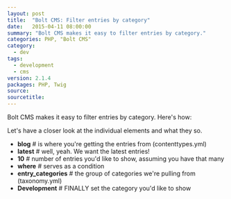 ```yaml
---
layout: post
title:  "Bolt CMS: Filter entries by category"
date:   2015-04-11 08:00:00
summary: "Bolt CMS makes it easy to filter entries by category."
categories: PHP, "Bolt CMS"
category:
  - dev
tags:
  - development
  - cms
version: 2.1.4
packages: PHP, Twig
source:
sourcetitle:
---
```


Bolt CMS makes it easy to filter entries by category. Here's how:

<script src="https://gist.github.com/franzos/13a7eb4ec60990c00447.js"></script>

Let's have a closer look at the individual elements and what they so.

- **blog** # is where you're getting the entries from (contenttypes.yml)
- **latest** # well, yeah. We want the latest entries!
- **10** # number of entries you'd like to show, assuming you have that many
- **where** # serves as a condition
- **entry_categories** # the group of categories we're pulling from (taxonomy.yml)
- **Development** # FINALLY set the category you'd like to show
